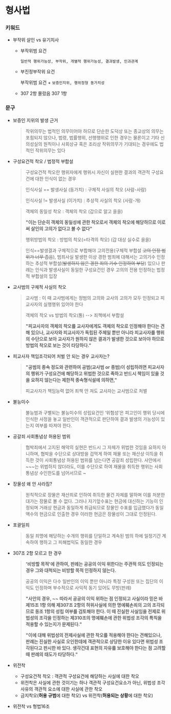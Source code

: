 # 형사법

### 키워드
* 부작위 살인 vs 유기치사
  * 부작위범 요건
  
    `일반적 행위가능성, 부작위, 개별적 행위가능성, 결과발생, 인과관계`

  * 부진정부작위 요건
    
    부작위범 요건 + `보증인지위, 행위정형 동가치성`

  * 307 2항 몰랐음 307 1항

### 문구
* 보증인 지위의 발생 근거
  > 작위의무는 법적인 의무이어야 하므로 단순한 도덕상 또는 종교상의 의무는 포힘되지 않으나, 법령, 법률행위, 선행행위로 인한 경우는 물론이고 기타 신의성실의 원칙이나 사회상규 혹은 조리상 작위의무가 기대되는 경우에도 법적인 작위의무는 있다
* 구성요건적 착오 / 법정적 부합설
  > 구성요건적 착오란 행위자에게 행위시 자신이 실현한 결과의 객관적 구성요건에 대한 인식이 없는 경우
  
  > 인식사실 == 발생사실 (동가치) : 구체적 사실의 착오 (사람-사람)
  >
  > 인식사실 != 발생사실 (이가치) : 추상적 사실의 착오 (사람-개)

  > 객체의 동일성 착오 : 객체의 착오 (갑으로 알고 을을)
  >
  > **"이는 단순히 객체의 동일성에 관한 착오로서 객체의 착오에 해당하므로 이로써 살인의 고의가 없다고 볼 수 없다"**
  >
  > 행위방법의 착오 : 방법의 착오(=타격의 착오) (갑 대상 실수로 을을)

  > 인식==발생결과 구체적으로 부합해야 고의전용(구체적 부합설 ~~고의 인정 범위가 너무 좁음~~), 범죄사실 발생한 이상 경한 범죄에 대해서는 고의기수 인정하는 추상적 부합설(~~발생하지 않은 경한 죄의 기수 인정하여 부당~~) 있으나 판례는 인식과 발생사실이 동일한 구성요건인 경우 고의의 전용 인정하는 법정적 부합설의 입장
* 교사범의 구체적 사실의 착오
  > 교사범 : 이 때 교사범에게는 정범의 고의와 교사의 고의가 모두 인정되고 피교사자의 실행행위 있어야 한다
  >
  > 객체의 착오 vs 방법의 착오(통) --> 죄책에서 부합설
  >
  > **"피교사자의 객체의 착오를 교사자에게도 객체의 착오로 인정해야 한다는 견해 있으나, 교사자와 피교사자가 독립된 주체일 뿐만 아니라 피교사자를 행위의 수단으로 보아 교사자가 원하지 않은 결과가 발생한 것으로 보아야 하므로 방법의 착오로 보는 것이 타당하다."**
* 피교사자 책임조각되어 처벌 안 되는 경우 교사자는?
  > **"공범의 종속 정도와 관련하여 공범(교사범 or 종범)이 성립하려면 피교사자의 행위가 구성요건에 해당하고 위법한 것으로 족하고 반드시 책임이 있을 것을 요하지 않는다는 제한적 종속형식설에 의하면,"**
  >
  > 피교사자가 책임능력 없어 죄책 안 져도 교사자는 교사범으로 처벌
* 불능미수
  > 불능범과 구별되는 불능미수의 성립요건인 ‘위험성’은 피고인이 행위 당시에 인식한 사정을 놓고 일반인이 객관적으로 판단하여 결과 발생의 가능성이 있는지 여부를 따져야 한다.
* 공갈죄 사회통념상 허용된 범위
  > 협박죄에서 고지된 해악의 실현은 반드시 그 자체가 위법한 것임을 요하지 아니하며, 협박을 수단으로 상대방을 겁먹게 하여 재물 또는 재산상 이득을 취득한 것이 사회통념상 허용된 범위를 넘는다면 공갈죄 성립한다. 사안에서 ~~~는 위법하지 않더라도, 이를 수단으로 하여 재물을 취득한 행위는 사회통념상 수인한도를 넘어서므로 ~
* 장물성 왜 안 사라짐?
  > 원칙적으로 장물은 재산죄로 인하여 취득한 물건 자체를 말하며 이를 처분한 대가는 장물로 볼 수 없다. 그러나 자기앞수표는 현금에 대신하는 기능이 인정되며 거래상 현금과 동일하게 취급되므로 장물인 수표를 입금했다가 동일 액수의 현금으로 인출한 경우 이러한 현금은 장물성이 그대로 인정된다.
* 포괄일죄
  > 동일 죄명에 해당하는 수개의 행위를 단일하고 계속된 범의 하에 일정기간 계속하여 행하고 그 피해법익도 동일한 경우
* 307조 2항 모르고 한 경우
  > **'비방할 목적'에 관하여, 판례는 공공의 이익 위한다는 주관적 의도 인정되는 경우 그와 대척되는 비방할 목적 인정하지 않는다.**
  >
  > 공공의 이익은 다수 일반인의 이익 뿐만 아니라 특정 구성원 또는 집단의 이익도 인정하며 부수적으로 사익적 동기 있어도 무방(판례)
  >
  > **"사안의 경우, ~~ 따라서 공공의 이익 위하는 점 인정되고 사실이라 믿은 바 제15조 1항 의해 제307조 2항의 허위사실에 의한 명예훼손죄의 고의 조각되므로 동조 1항의 성립 여부를 검토해야 한다. 이 때 진실한 사실임을 전제로 위법성의 조각을 인정하는 제310조의 명예훼손에 관한 위법성 조각의 특칙을 적용할 수 있는지가 문제된다."**
  >
  > **"이에 대해 위법성의 전제사실에 관한 착오를 적용해야 한다는 견해있으나, 판례는 진실한 사실로 오인한데에 객관적으로 상당한 이유 있다면 위법성 조각된다고 판시한 바 있다. 생각건대 표현의 자유를 보호해야 한다는 점 고려할 때 판례의 태도가 타당하다."**

* 위전착
  * 구성요건적 착오 : 객관적 구성요건에 해당하는 사실에 대한 착오
  * 위전착은 사실에 관한 것이기는 하나 객관적 구성요건요소가 아닌, 위법성 조각사유의 객관적 요소에 대한 사실에 관한 착오
  * 금지착오(**허용 규범**에 대한 착오) vs 위전착(**허용되는 상황**에 대한 착오)
  > 

* 위전착 vs 형법16조